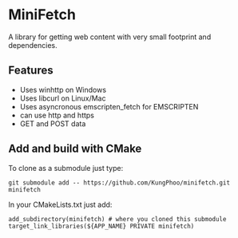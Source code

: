 # MiniFetch
A library for getting web content with very small footprint
and dependencies.

## Features
- Uses winhttp on Windows
- Uses libcurl on Linux/Mac
- Uses asyncronous emscripten_fetch for EMSCRIPTEN
- can use http and https
- GET and POST data

## Add and build with CMake
To clone as a submodule just type:
```
git submodule add -- https://github.com/KungPhoo/minifetch.git minifetch
```

In your CMakeLists.txt just add:
```
add_subdirectory(minifetch) # where you cloned this submodule
target_link_libraries(${APP_NAME} PRIVATE minifetch)
```